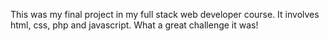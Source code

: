 This was my final project in my full stack web developer course. It involves html, css, php and javascript. What a great challenge it was!

